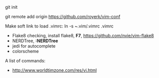 git init

git remote add origin https://github.com/royerk/vim-conf

Make soft link to load .vimrc: ln -s ~.vim/.vimrc .vimrc

- Flake8 checking, install flake8, **F7**, https://github.com/nvie/vim-flake8
- NERDTree, **:NERDTree**
- jedi for autocomplete
- colorscheme

A list of commands:
- http://www.worldtimzone.com/res/vi.html
